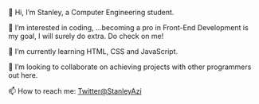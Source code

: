 <p>👋 Hi, I’m Stanley, a Computer Engineering student.</p>

<p>👀 I’m interested in coding, ...becoming a pro in Front-End Development is my goal, I will surely do extra. Do check on me!</p>
<p>🌱 I’m currently learning HTML, CSS and JavaScript.</p>
<p>💞️ I’m looking to collaborate on achieving projects with other programmers out here.</p>


<p>📫 How to reach me: <a href="http://twitter.com/@StanleyAzi">Twitter@StanleyAzi</a></p>

<!---
Stan015/Stan015 is a ✨ special ✨ repository because its `README.md` (this file) appears on your GitHub profile.
You can click the Preview link to take a look at your changes.
--->
